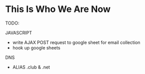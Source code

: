 # This Is Who We Are Now


TODO:

JAVASCRIPT
- write AJAX POST request to google sheet for email collection
- hook up google sheets

DNS
- ALIAS .club & .net

